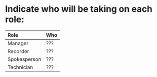 # Indicate who will be taking on each role:

| Role         | Who             |
|:-------------|:----------------|
| Manager      |     ???         | 
| Recorder     |     ???         |
| Spokesperson |     ???         |
| Technician   |     ???         |

